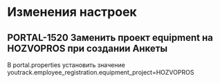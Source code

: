 # Изменения настроек

## PORTAL-1520 Заменить проект equipment на HOZVOPROS при создании Анкеты

В portal.properties установить значение youtrack.employee_registration.equipment_project=HOZVOPROS